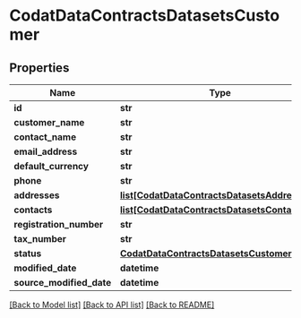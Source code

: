# CodatDataContractsDatasetsCustomer

## Properties
Name | Type | Description | Notes
------------ | ------------- | ------------- | -------------
**id** | **str** |  | [optional] 
**customer_name** | **str** |  | [optional] 
**contact_name** | **str** |  | [optional] 
**email_address** | **str** |  | [optional] 
**default_currency** | **str** |  | [optional] 
**phone** | **str** |  | [optional] 
**addresses** | [**list[CodatDataContractsDatasetsAddress]**](CodatDataContractsDatasetsAddress.md) |  | [optional] 
**contacts** | [**list[CodatDataContractsDatasetsContact]**](CodatDataContractsDatasetsContact.md) |  | [optional] 
**registration_number** | **str** |  | [optional] 
**tax_number** | **str** |  | [optional] 
**status** | [**CodatDataContractsDatasetsCustomerStatus**](CodatDataContractsDatasetsCustomerStatus.md) |  | 
**modified_date** | **datetime** |  | [optional] 
**source_modified_date** | **datetime** |  | [optional] 

[[Back to Model list]](../README.md#documentation-for-models) [[Back to API list]](../README.md#documentation-for-api-endpoints) [[Back to README]](../README.md)

